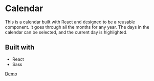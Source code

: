 # Calendar

This is a calendar built with React and designed to be a reusable component. It goes through all the months for any year. The days in the calendar can be selected, and the current day is highlighted.

## Built with

* React
* Sass

[Demo](https://jemcafe.github.io/calendar/ "Calendar")